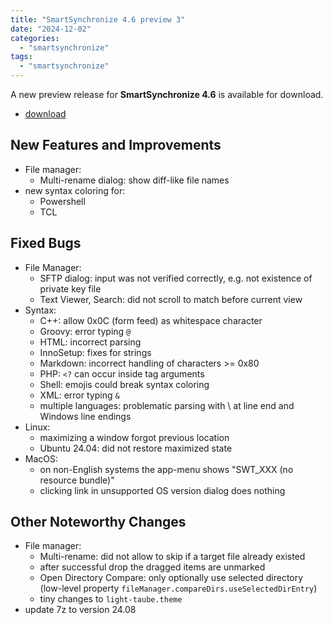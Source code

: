 ```yaml
---
title: "SmartSynchronize 4.6 preview 3"
date: "2024-12-02"
categories:
  - "smartsynchronize"
tags: 
  - "smartsynchronize"
---
```


A new preview release for **SmartSynchronize 4.6** is available for download.

- [download](https://www.syntevo.com/smartsynchronize/preview)

## New Features and Improvements
- File manager:
	- Multi-rename dialog: show diff-like file names
- new syntax coloring for:
	- Powershell
	- TCL

## Fixed Bugs
- File Manager:
	- SFTP dialog: input was not verified correctly, e.g. not existence of private key file
	- Text Viewer, Search: did not scroll to match before current view
- Syntax:
	- C++: allow 0x0C (form feed) as whitespace character
	- Groovy: error typing `@`
	- HTML: incorrect parsing
	- InnoSetup: fixes for strings
	- Markdown: incorrect handling of characters >= 0x80
	- PHP: `<?` can occur inside tag arguments
	- Shell: emojis could break syntax coloring
	- XML: error typing `&`
	- multiple languages: problematic parsing with \ at line end and Windows line endings
- Linux:
	- maximizing a window forgot previous location
	- Ubuntu 24.04: did not restore maximized state
- MacOS:
	- on non-English systems the app-menu shows "SWT_XXX (no resource bundle)"
	- clicking link in unsupported OS version dialog does nothing

## Other Noteworthy Changes
- File manager:
	- Multi-rename: did not allow to skip if a target file already existed
	- after successful drop the dragged items are unmarked
	- Open Directory Compare: only optionally use selected directory (low-level property `fileManager.compareDirs.useSelectedDirEntry`)
	- tiny changes to `light-taube.theme`
- update 7z to version 24.08
